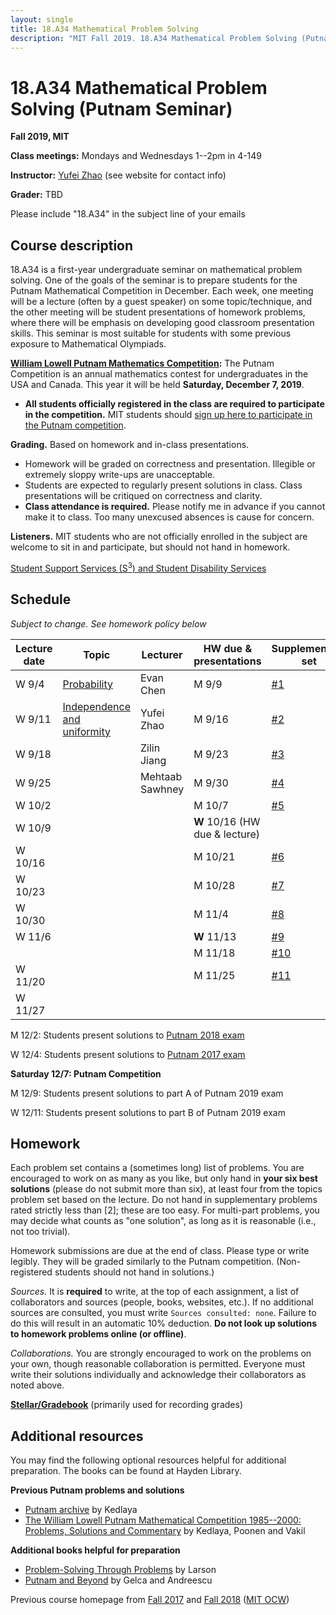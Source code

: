 ```yaml
---
layout: single
title: 18.A34 Mathematical Problem Solving
description: "MIT Fall 2019. 18.A34 Mathematical Problem Solving (Putnam Seminar)"
---
```


18.A34 Mathematical Problem Solving (Putnam Seminar)
====================================================

**Fall 2019, MIT**

**Class meetings:** Mondays and Wednesdays 1--2pm in 4-149

**Instructor:** [Yufei Zhao](http://yufeizhao.com) (see website for contact info)

**Grader:** TBD

Please include "18.A34" in the subject line of your emails

## Course description

18.A34 is a first-year undergraduate seminar on mathematical problem solving. One of the goals of the seminar is to prepare students for the Putnam Mathematical Competition in December. Each week, one meeting will be a lecture (often by a guest speaker) on some topic/technique, and the other meeting will be student presentations of homework problems, where there will be emphasis on developing good classroom presentation skills. This seminar is most suitable for students with some previous exposure to Mathematical Olympiads.

**[William Lowell Putnam Mathematics Competition](http://math.scu.edu/putnam/):** The Putnam Competition is an annual mathematics
contest for undergraduates in the USA and Canada.  This year it will be held **Saturday, December 7, 2019**.

- **All students officially registered in the class are required to participate in the competition.** MIT students should [sign up here to participate in the Putnam competition](https://math.mit.edu/forms/putnam-signup/).

**Grading.** Based on homework and in-class presentations. 
- Homework will be graded on correctness and presentation. Illegible or extremely sloppy write-ups are unacceptable.
- Students are expected to regularly present solutions in class. Class presentations will be critiqued on correctness and clarity.
- **Class attendance is required.** Please notify me in advance if you cannot make it to class. Too many unexcused absences is cause for concern.

**Listeners.** MIT students who are not officially enrolled in the subject are welcome to sit in and participate, but should not hand in homework.

[Student Support Services (S<sup>3</sup>) and Student Disability Services](s3)

## Schedule 

_Subject to change. See homework policy below_

| Lecture date  |   Topic    |  Lecturer  |  HW due & presentations | Supplementary set |
|---------------|------------|------------------|-------------------------------|------------------------|
| W 9/4  | [Probability](ps/probability.pdf) | Evan Chen   | M 9/9 | [\#1](ps/hw1.pdf)
| W 9/11 | [Independence and uniformity](ps/indep.pdf)  | Yufei Zhao  | M 9/16 | [\#2](ps/hw2.pdf)
| W 9/18 |   | Zilin Jiang | M 9/23 | [\#3](ps/hw3.pdf)
| W 9/25 |   | Mehtaab Sawhney | M 9/30 | [\#4](ps/hw4.pdf)
| W 10/2 |   |   | M 10/7 | [\#5](ps/hw5.pdf)
| W 10/9 |   |   | **W** 10/16 (HW due & lecture) | 
| W 10/16       |   |   | M 10/21 | [\#6](ps/hw6.pdf)
| W 10/23 |   |   | M 10/28 | [\#7](ps/hw7.pdf)
| W 10/30 |   |   | M 11/4 | [\#8](ps/hw8.pdf)
| W 11/6 |   |   | **W** 11/13 | [\#9](ps/hw9.pdf)
|        |   |   | M 11/18 | [\#10](ps/hw10.pdf)
| W 11/20 |   |   | M 11/25 | [\#11](ps/hw11.pdf)
| W 11/27 |   |   | | 


M 12/2: Students present solutions to [Putnam 2018 exam](https://kskedlaya.org/putnam-archive/2018.pdf)

W 12/4: Students present solutions to [Putnam 2017 exam](https://kskedlaya.org/putnam-archive/2017.pdf)

**Saturday 12/7: Putnam Competition**

M 12/9: Students present solutions to part A of Putnam 2019 exam

W 12/11: Students present solutions to part B of Putnam 2019 exam

## Homework

Each problem set contains a (sometimes long) list of problems. You are encouraged to work on as many as you like, but only hand in **your six best solutions** (please do not submit more than six), at least four from the topics problem set based on the lecture. Do not hand in supplementary problems rated strictly less than \[2\]; these are too easy. For multi-part problems, you may decide what counts as "one solution", as long as it is reasonable (i.e., not too trivial).

Homework submissions are due at the end of class. Please type or write legibly. They will be graded similarly to the Putnam competition. (Non-registered students should not hand in solutions.)

_Sources._ It is **required** to write, at the top of each assignment, a list of collaborators and sources (people, books, websites, etc.). If no additional sources are consulted, you must write `Sources consulted: none`. Failure to do this will result in an automatic 10% deduction. **Do not look up solutions to homework problems online (or offline)**.

_Collaborations._ You are strongly encouraged to work on the problems on your own, though reasonable collaboration is permitted. Everyone must write their solutions individually and acknowledge their collaborators as noted above.


[**Stellar/Gradebook**](https://stellar.mit.edu/S/course/18/fa19/18.A34/) (primarily used for recording grades)


## Additional resources

You may find the following optional resources helpful for additional preparation. The books can be found at Hayden Library.

**Previous Putnam problems and solutions**

- [Putnam archive](http://kskedlaya.org/putnam-archive/) by Kedlaya
- [The William Lowell Putnam Mathematical Competition 1985--2000: Problems, Solutions and Commentary](https://www.amazon.com/William-Lowell-Mathematical-Competition-1985-2000/dp/0883858274) by Kedlaya, Poonen and Vakil

**Additional books helpful for preparation**

- [Problem-Solving Through Problems](https://www.amazon.com/Problem-Solving-Through-Problems-Problem-Mathematics/dp/0387961712/) by Larson
- [Putnam and Beyond](https://www.amazon.com/Putnam-Beyond-Razvan-Gelca/dp/0387257659/) by Gelca and Andreescu

Previous course homepage from [Fall 2017](fa17/) and [Fall 2018](fa18/) ([MIT OCW](https://ocw.mit.edu/courses/mathematics/18-a34-mathematical-problem-solving-putnam-seminar-fall-2018/))
